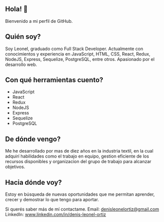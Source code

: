 ## Hola! 👋
Bienvenido a mi perfil de GitHub.

## Quién soy?
Soy Leonel, graduado como Full Stack Developer. Actualmente con conocimientos y experiencia en JavaScript, HTML, CSS, React, Redux, NodeJS, Express, Sequelize, PostgreSQL, entre otros. Apasionado por el desarrollo web.

## Con qué herramientas cuento?
<ul>
  <li>JavaScript</li>
  <li>React</li>
  <li>Redux</li>
  <li>NodeJS</li>
  <li>Express</li>
  <li>Sequelize</li>
  <li>PostgreSQL</li>
</ul> 

## De dónde vengo?
Me he desarrollado por mas de diez años en la industria textil, en la cual adquirí habilidades como el trabajo en equipo, gestion eficiente de los recursos disponibles y organizacion del grupo de trabajo para alcanzar objetivos.

## Hacia dónde voy?
Estoy en búsqueda de nuevas oportunidades que me permitan aprender, crecer y demostrar lo que tengo para aportar. 


Si querés saber más de mí contactame. 
Email: denisleonelortiz@gmail.com  
LinkedIn: www.linkedin.com/in/denis-leonel-ortiz
<!--
**denisleonelortiz/denisleonelortiz** is a ✨ _special_ ✨ repository because its `README.md` (this file) appears on your GitHub profile.

Here are some ideas to get you started:

- 🔭 I’m currently working on ...
- 🌱 I’m currently learning ...
- 👯 I’m looking to collaborate on ...
- 🤔 I’m looking for help with ...
- 💬 Ask me about ...
- 📫 How to reach me: ...
- 😄 Pronouns: ...
- ⚡ Fun fact: ...
-->
